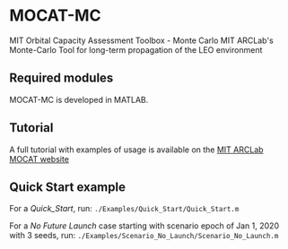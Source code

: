 # MOCAT-MC
MIT Orbital Capacity Assessment Toolbox - Monte Carlo
MIT ARCLab's Monte-Carlo Tool for long-term propagation of the LEO environment

## Required modules
MOCAT-MC is developed in MATLAB.

## Tutorial
A full tutorial with examples of usage is available on the [MIT ARCLab MOCAT website](https://arclab-mit.github.io/MOCAT_website/)

## Quick Start example
For a _Quick_Start_, run:
`./Examples/Quick_Start/Quick_Start.m`

For a _No Future Launch_ case starting with scenario epoch of Jan 1, 2020 with 3 seeds, run:
`./Examples/Scenario_No_Launch/Scenario_No_Launch.m`
